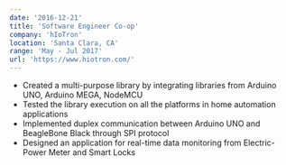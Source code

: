 ```yaml
---
date: '2016-12-21'
title: 'Software Engineer Co-op'
company: 'hIoTron'
location: 'Santa Clara, CA'
range: 'May - Jul 2017'
url: 'https://www.hiotron.com/'
---
```


- Created a multi-purpose library by integrating libraries from Arduino UNO, Arduino MEGA, NodeMCU
- Tested the library execution on all the platforms in home automation applications
- Implemented duplex communication between Arduino UNO and BeagleBone Black through SPI protocol
- Designed an application for real-time data monitoring from Electric-Power Meter and Smart Locks
